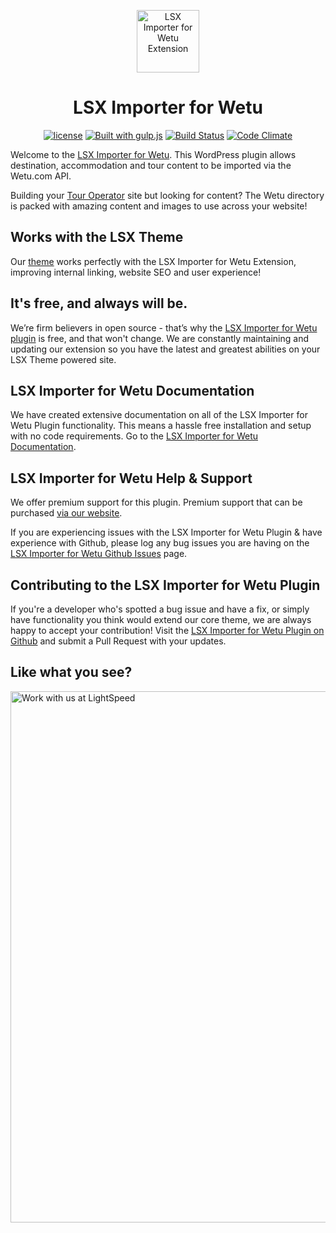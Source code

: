 <p align="center"><a target="_blank" href="https://www.lsdev.biz/lsx/extensions/wetu-importer/"><img width="100px;" src="https://lsdev.biz/lsx/wp-content/uploads/2019/03/wetu-importer-square.png" alt="LSX Importer for Wetu Extension"></a>
</p>
<h1 align="center">LSX Importer for Wetu</h1>

<p align="center">
	<a href="https://www.gnu.org/licenses/gpl-3.0.en.html"><img src="https://poser.pugx.org/woocommerce/woocommerce/license" alt="license"></a>
    <a href="http://gulpjs.com/"><img src="https://img.shields.io/badge/built%20with-gulp.js-green.svg" alt="Built with gulp.js"></a>
  	<a href="https://travis-ci.org/lightspeeddevelopment/lsx-wetu-importer/"><img src="https://travis-ci.org/lightspeeddevelopment/lsx-wetu-importer.svg?branch=master" alt="Build Status"></a>
    <a href="https://codeclimate.com/github/lightspeeddevelopment/wetu-importer/"><img src="https://codeclimate.com/github/lightspeeddevelopment/wetu-importer/badges/gpa.svg" alt="Code Climate"></a>
</p>

Welcome to the [LSX Importer for Wetu](https://www.lsdev.biz/lsx/extensions/wetu-importer/). This WordPress plugin allows destination, accommodation and tour content to be imported via the Wetu.com API.

Building your [Tour Operator](https://www.lsdev.biz/lsx/extensions/tour-operator/) site but looking for content? The Wetu directory is packed with amazing content and images to use across your website!

## Works with the LSX Theme
Our  [theme](https://lsdev.biz/lsx/) works perfectly with the LSX Importer for Wetu Extension, improving internal linking, website SEO and user experience!

## It's free, and always will be.
We’re firm believers in open source - that’s why the [LSX Importer for Wetu plugin](https://www.lsdev.biz/lsx/extensions/wetu-importer/) is free, and that won't change. We are constantly maintaining and updating our extension so you have the latest and greatest abilities on your LSX Theme powered site.

## LSX Importer for Wetu Documentation

We have created extensive documentation on all of the LSX Importer for Wetu Plugin functionality. This means a hassle free installation and setup with no code requirements. Go to the [LSX Importer for Wetu Documentation](https://www.lsdev.biz/lsx/documentation/lsx-tour-operator/lsx-wetu-content-importer/).

## LSX Importer for Wetu Help & Support

We offer premium support for this plugin. Premium support that can be purchased [via our website](https://www.lsdev.biz/services/support/).

If you are experiencing issues with the LSX Importer for Wetu Plugin & have experience with Github, please log any bug issues you are having on the [LSX Importer for Wetu Github Issues](https://github.com/lightspeeddevelopment/wetu-importer/issues/) page.

## Contributing to the LSX Importer for Wetu Plugin

If you're a developer who's spotted a bug issue and have a fix, or simply have functionality you think would extend our core theme, we are always happy to accept your contribution! Visit the [LSX Importer for Wetu Plugin on Github](https://github.com/lightspeeddevelopment/wetu-importer/) and submit a Pull Request with your updates.

## Like what you see?
<a href="https://www.lsdev.biz/contact/"><img src="https://www.lsdev.biz/wp-content/uploads/2020/02/work-with-lightspeed.png" width="850" alt="Work with us at LightSpeed"></a>
